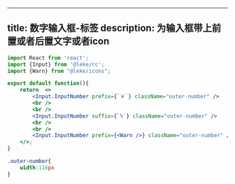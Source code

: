 <!--
 * @Description: 
 * @Author: linchaoting
 * @Date: 2020-11-13 16:16:51
 * @LastEditTime: 2021-03-04 11:25:13
-->
---
title: 数字输入框-标签
description: 为输入框带上前置或者后置文字或者icon
---
```jsx
import React from 'react';
import {Input} from '@leke/rc';
import {Warn} from "@leke/icons";

export default function(){
    return  <>
        <Input.InputNumber prefix={`￥`} className="outer-number" />
        <br />
        <br />
        <Input.InputNumber suffix={`%`} className="outer-number" />
        <br />
        <br />
        <Input.InputNumber prefix={<Warn />} className="outer-number" />
    </>;
}
```
```css
.outer-number{
    width:116px
}
```